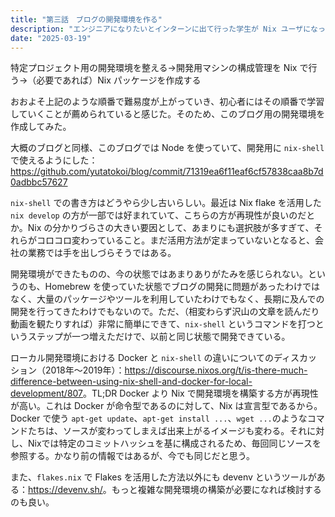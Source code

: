 ```yaml
---
title: "第三話　ブログの開発環境を作る"
description: "エンジニアになりたいとインターンに出て行った学生が Nix ユーザになってた　第三話"
date: "2025-03-19"
---
```


特定プロジェクト用の開発環境を整える→開発用マシンの構成管理を Nix で行う→（必要であれば）Nix パッケージを作成する

おおよそ上記のような順番で難易度が上がっていき、初心者にはその順番で学習していくことが薦められていると感じた。そのため、このブログ用の開発環境を作成してみた。

大概のブログと同様、このブログでは Node を使っていて、開発用に `nix-shell` で使えるようにした：<https://github.com/yutatokoi/blog/commit/71319ea6f11eaf6cf57838caa8b7d0adbbc57627>

`nix-shell` での書き方はどうやら少し古いらしい。最近は Nix flake を活用した `nix develop` の方が一部では好まれていて、こちらの方が再現性が良いのだとか。Nix の分かりづらさの大きい要因として、あまりにも選択肢が多すぎて、それらがコロコロ変わっていること。まだ活用方法が定まっていないとなると、会社の業務では手を出しづらそうではある。

開発環境ができたものの、今の状態ではあまりありがたみを感じられない。というのも、Homebrew を使っていた状態でブログの開発に問題があったわけではなく、大量のパッケージやツールを利用していたわけでもなく、長期に及んでの開発を行ってきたわけでもないので。ただ、（相変わらず沢山の文章を読んだり動画を観たりすれば）非常に簡単にできて、`nix-shell` というコマンドを打つというステップが一つ増えただけで、以前と同じ状態で開発できている。

ローカル開発環境における Docker と `nix-shell` の違いについてのディスカッション（2018年〜2019年）：<https://discourse.nixos.org/t/is-there-much-difference-between-using-nix-shell-and-docker-for-local-development/807>。TL;DR Docker より Nix で開発環境を構築する方が再現性が高い。これは Docker が命令型であるのに対して、Nix は宣言型であるから。Docker で使う `apt-get update`、`apt-get install ...`、`wget ...`のようなコマンドたちは、ソースが変わってしまえば出来上がるイメージも変わる。それに対し、Nixでは特定のコミットハッシュを基に構成されるため、毎回同じソースを参照する。かなり前の情報ではあるが、今でも同じだと思う。

また、`flakes.nix` で Flakes を活用した方法以外にも devenv というツールがある：<https://devenv.sh/>。もっと複雑な開発環境の構築が必要になれば検討するのも良い。
